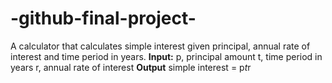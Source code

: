 # -github-final-project-
A calculator that calculates simple interest given principal, annual rate of interest and time period in years.
**Input:**
   p, principal amount
   t, time period in years
   r, annual rate of interest
**Output**
   simple interest = p*t*r
